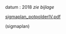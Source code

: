 datum : 2018 *zie bijlage*

[sigmaplan_potpolderIV.pdf](best/sigmaplan_potpolderIV.pdf)

(sigmaplan)
